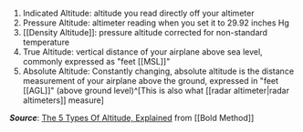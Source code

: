 1. Indicated Altitude: altitude you read directly off your altimeter
2. Pressure Altitude: altimeter reading when you set it to 29.92 inches Hg
3. [[Density Altitude]]: pressure altitude corrected for non-standard temperature
4. True Altitude: vertical distance of your airplane above sea level, commonly expressed as "feet [[MSL]]"
5. Absolute Altitude: Constantly changing, absolute altitude is the distance measurement of your airplane above the ground, expressed in "feet [[AGL]]" (above ground level)^[This is also what [[radar altimeter|radar altimeters]] measure]


***Source***: [The 5 Types Of Altitude, Explained](https://www.boldmethod.com/blog/lists/2022/10/the-five-types-of-flying-altitudes-explained/) from [[Bold Method]]